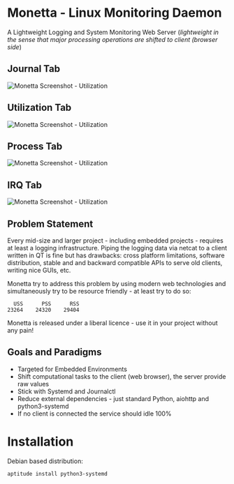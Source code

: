 # Monetta - Linux Monitoring Daemon

A Lightweight Logging and System Monitoring Web Server (*lightweight in the
sense that major processing operations are shifted to client (browser side*)

## Journal Tab

![Monetta Screenshot - Utilization](https://github.com/hgn/monetta/raw/master/doc/screenshots/screenshot-journal.png)

## Utilization Tab

![Monetta Screenshot - Utilization](https://github.com/hgn/monetta/raw/master/doc/screenshots/screenshot-utilization.png)

## Process Tab

![Monetta Screenshot - Utilization](https://github.com/hgn/monetta/raw/master/doc/screenshots/screenshot-process.png)

## IRQ Tab

![Monetta Screenshot - Utilization](https://github.com/hgn/monetta/raw/master/doc/screenshots/screenshot-irq.png)

## Problem Statement

Every mid-size and larger project - including embedded projects - requires at
least a logging infrastructure. Piping the logging data via netcat to a client
written in QT is fine but has drawbacks: cross platform limitations, software
distribution, stable and and backward compatible APIs to serve old clients,
writing nice GUIs, etc.

Monetta try to address this problem by using modern web technologies and
simultaneously try to be resource friendly - at least try to do so:

```
  USS      PSS      RSS
23264    24320    29404
```

Monetta is released under a liberal licence - use it in your project without
any pain!

## Goals and Paradigms

- Targeted for Embedded Environments
- Shift computational tasks to the client (web browser), the server provide raw values
- Stick with Systemd and Journalctl
- Reduce external dependencies - just standard Python, aiohttp and python3-systemd
- If no client is connected the service should idle 100%

# Installation

Debian based distribution:

```
aptitude install python3-systemd
```
